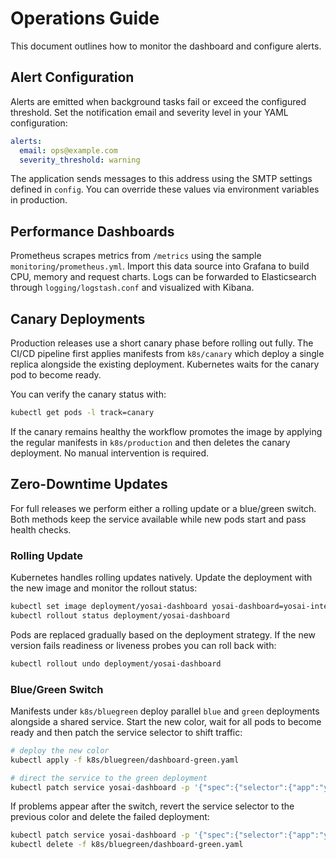 # Operations Guide

This document outlines how to monitor the dashboard and configure alerts.

## Alert Configuration

Alerts are emitted when background tasks fail or exceed the configured
threshold. Set the notification email and severity level in your YAML
configuration:

```yaml
alerts:
  email: ops@example.com
  severity_threshold: warning
```

The application sends messages to this address using the SMTP settings defined in
`config`. You can override these values via environment variables in production.

## Performance Dashboards

Prometheus scrapes metrics from `/metrics` using the sample
`monitoring/prometheus.yml`. Import this data source into Grafana to build CPU,
memory and request charts. Logs can be forwarded to Elasticsearch through
`logging/logstash.conf` and visualized with Kibana.

## Canary Deployments

Production releases use a short canary phase before rolling out fully. The CI/CD pipeline first applies manifests from `k8s/canary` which deploy a single replica alongside the existing deployment. Kubernetes waits for the canary pod to become ready.

You can verify the canary status with:

```bash
kubectl get pods -l track=canary
```

If the canary remains healthy the workflow promotes the image by applying the regular manifests in `k8s/production` and then deletes the canary deployment. No manual intervention is required.

## Zero-Downtime Updates

For full releases we perform either a rolling update or a blue/green switch. Both methods keep
the service available while new pods start and pass health checks.

### Rolling Update

Kubernetes handles rolling updates natively. Update the deployment with the new
image and monitor the rollout status:

```bash
kubectl set image deployment/yosai-dashboard yosai-dashboard=yosai-intel-dashboard:<new-tag>
kubectl rollout status deployment/yosai-dashboard
```

Pods are replaced gradually based on the deployment strategy. If the new
version fails readiness or liveness probes you can roll back with:

```bash
kubectl rollout undo deployment/yosai-dashboard
```

### Blue/Green Switch

Manifests under `k8s/bluegreen` deploy parallel `blue` and `green` deployments
alongside a shared service. Start the new color, wait for all pods to become
ready and then patch the service selector to shift traffic:

```bash
# deploy the new color
kubectl apply -f k8s/bluegreen/dashboard-green.yaml

# direct the service to the green deployment
kubectl patch service yosai-dashboard -p '{"spec":{"selector":{"app":"yosai-dashboard","color":"green"}}}'
```

If problems appear after the switch, revert the service selector to the previous
color and delete the failed deployment:

```bash
kubectl patch service yosai-dashboard -p '{"spec":{"selector":{"app":"yosai-dashboard","color":"blue"}}}'
kubectl delete -f k8s/bluegreen/dashboard-green.yaml
```
